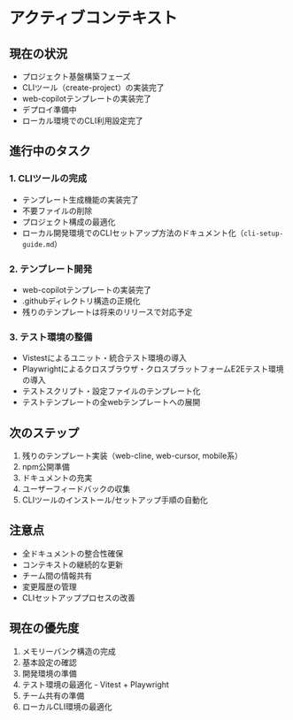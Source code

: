 <!-- アクティブコンテキスト -->

# アクティブコンテキスト

## 現在の状況

* プロジェクト基盤構築フェーズ
* CLIツール（create-project）の実装完了
* web-copilotテンプレートの実装完了
* デプロイ準備中
* ローカル環境でのCLI利用設定完了

## 進行中のタスク

### 1. CLIツールの完成

* テンプレート生成機能の実装完了
* 不要ファイルの削除
* プロジェクト構成の最適化
* ローカル開発環境でのCLIセットアップ方法のドキュメント化（`cli-setup-guide.md`）

### 2. テンプレート開発

* web-copilotテンプレートの実装完了
* .githubディレクトリ構造の正規化
* 残りのテンプレートは将来のリリースで対応予定

### 3. テスト環境の整備

* Vistestによるユニット・統合テスト環境の導入
* Playwrightによるクロスブラウザ・クロスプラットフォームE2Eテスト環境の導入
* テストスクリプト・設定ファイルのテンプレート化
* テストテンプレートの全webテンプレートへの展開

## 次のステップ

1. 残りのテンプレート実装（web-cline, web-cursor, mobile系）
2. npm公開準備
3. ドキュメントの充実
4. ユーザーフィードバックの収集
5. CLIツールのインストール/セットアップ手順の自動化

## 注意点

* 全ドキュメントの整合性確保
* コンテキストの継続的な更新
* チーム間の情報共有
* 変更履歴の管理
* CLIセットアッププロセスの改善

## 現在の優先度

1. メモリーバンク構造の完成
2. 基本設定の確認
3. 開発環境の準備
4. テスト環境の最適化 - Vitest + Playwright
5. チーム共有の準備
6. ローカルCLI環境の最適化
